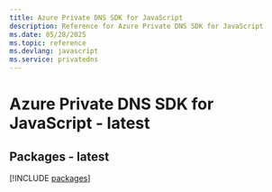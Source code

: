 ```yaml
---
title: Azure Private DNS SDK for JavaScript
description: Reference for Azure Private DNS SDK for JavaScript
ms.date: 05/28/2025
ms.topic: reference
ms.devlang: javascript
ms.service: privatedns
---
```

# Azure Private DNS SDK for JavaScript - latest
## Packages - latest
[!INCLUDE [packages](private-dns-index.md)]